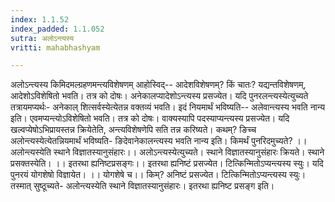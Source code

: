 ```yaml
---
index: 1.1.52
index_padded: 1.1.052
sutra: अलोऽन्त्यस्य
vritti: mahabhashyam

---
```

 अलोऽन्त्यस्य किमिदमल्ग्रहणमन्त्यविशेषणम् आहोस्विद्-- आदेशविशेषणम्? किं चातः? यद्यन्तविशेषणम्, आदेशोऽविशेषितो भवति। तत्र को दोषः। अनेकालप्यादेशोऽन्त्यस्य प्रसज्येत। यदि पुनरलन्त्यस्येत्युच्यते तत्रायमप्यर्थः- अनेकाल् शित्सर्वस्येत्येतन्न वक्तव्यं भवति। इदं नियमार्थं भविष्यति-- अलेवान्त्यस्य भवति नान्य इति। एवमप्यन्त्योऽविशेषितो भवति। तत्र को दोषः। वाक्यस्यापि पदस्याप्यन्त्यस्य प्रसज्येत। यदि खल्वप्येषोऽभिप्रायस्तन्न क्रियेतेति, अन्त्यविशेषणेपि सति तन्न करिष्यते। कथम्? ङिच्च अलोन्त्यस्येत्येतन्नियमार्थं भविष्यति- ङिदेवानेकालन्त्यस्य भवति नान्य इति। किमर्थं पुनरिदमुच्यते? ।। अलोन्त्यस्येति स्थाने विज्ञातस्यानुसंहारः।। अलोऽन्त्यस्येत्युच्यते। स्थाने विज्ञातस्यानुसंहारः क्रियते। स्थाने प्रसक्तस्येति। ।। इतरथा ह्यनिष्टप्रसङ्गः।। इतरथा ह्यनिष्टं प्रसज्येत। टित्किन्मितोऽप्यन्त्यस्य स्युः। यदि पुनरयं योगशेषो विज्ञायेत। ।। योगशेषे च।। किम्? अनिष्टं प्रसज्येत। टित्किन्मितोऽप्यन्त्यस्य स्युः। तस्मात् सुष्ठूच्यते- अलोन्त्यस्येति स्थाने विज्ञातस्यानुसंहारः। इतरथा ह्यनिष्ट प्रसङ्ग इति। 